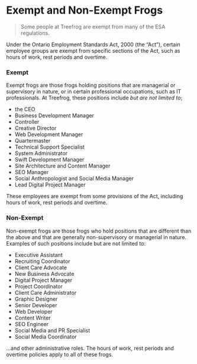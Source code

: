 # Exempt and Non-Exempt Frogs

> Some people at Treefrog are exempt from many of the ESA regulations. 

Under the Ontario Employment Standards Act, 2000 (the “Act”), certain employee groups are exempt from specific sections of the Act, such as hours of work, rest periods and overtime.

### Exempt

Exempt frogs are those frogs holding positions that are managerial or supervisory in nature, or in certain professional occupations, such as IT professionals.   At Treefrog, these positions include <i>but are not limited to</i>;

* the CEO 
* Business Development Manager 
* Controller
* Creative Director 
* Web Development Manager 
* Quartermaster
* Technical Support Specialist 
* System Administrator 
* Swift Development Manager
* Site Architecture and Content Manager 
* SEO Manager
* Social Anthropologist and Social Media Manager 
* Lead Digital Project Manager 

These employees are exempt from some provisions of the Act, including hours of work, rest periods and overtime.

### Non-Exempt

Non-exempt frogs are those frogs who hold positions that are different than the above and that are generally non-supervisory or managerial in nature. Examples of such positions include but are not limited to: 

* Executive Assistant
* Recruiting Coordinator 
* Client Care Advocate
* New Business Advocate
* Digital Project Manager 
* Project Coordinator
* Client Care Administrator 
* Graphic Designer 
* Senior Developer 
* Web Developer 
* Content Writer 
* SEO Engineer 
* Social Media and PR Specialist 
* Social Media Coordinator

...and other administrative roles. The hours of work, rest periods and overtime policies apply to all of these frogs.
